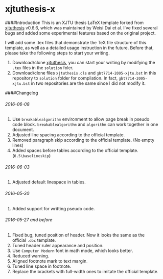 xjtuthesis-x
======
####Introduction
This is an XJTU thesis LaTeX template forked from [xjtuthesis](https://github.com/Aetf/xjtuthesis) v0.6.6, which was maintained by Weisi Dai et al. I've fixed several bugs and added some experimental features based on the original project.

I will add some .tex files that demonstrate the TeX file structure of this template, as well as a detailed usage instruction in the future. Before that, please take the following steps to start your writing.

1. Download/clone [xjtuthesis](https://github.com/Aetf/xjtuthesis), you can start your writing by modifying the `.tex` files in the `solution` foler.
2. Download/clone files `xjtuthesis.cls` and `gbt7714-2005-xjtu.bst` in this repository to `solution` folder for compilation.
In fact, `gbt7714-2005-xjtu.bst` in two repositories are the same since I did not modify it.

####Changelog
###### 2016-06-08
1. Use `breakablealgorithm` environment to allow page break in pseudo code block. `breakablealgorithm` and `algorithm` can work together in one document.
2. Adjusted line spacing according to the official template.
3. Removed paragraph skip according to the official template. (No empty lines)
4. Added spaces before tables according to the official template. (`0.5\baselineskip`)

###### 2016-06-03
1. Adjusted default linespace in tables.

###### 2016-05-30
1. Added support for writting pseudo code.

###### 2016-05-27 and before
1. Fixed bug, tuned position of header. Now it looks the same as the official `.doc` template.
2. Tuned header ruler appearance and position.
3. Use `Computer Modern` font in math mode, which looks better.
4. Reduced warning.
5. Aligned footnote mark to text margin.
6. Tuned line space in footnote.
7. Replace the brackets with full-width ones to imitate the official template.
